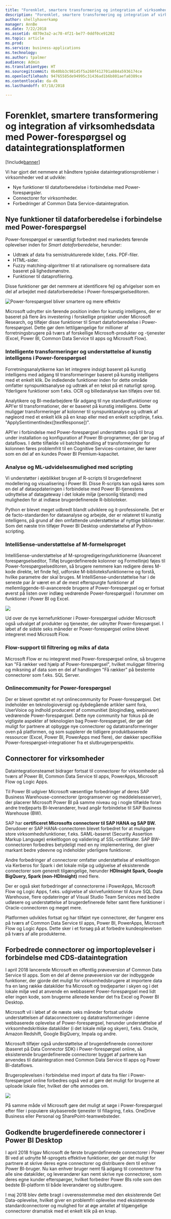 ```yaml
---
title: "Forenklet, smartere transformering og integration af virksomhedsdata med Power-forespørgsel og dataintegrationsplatformen"
description: "Forenklet, smartere transformering og integration af virksomhedsdata med Power-forespørgsel og dataintegrationsplatformen"
author: shellyhaverkamp
manager: AnnBe
ms.date: 7/22/2018
ms.assetid: 4870e3a2-ac78-4f21-be77-0ddf0ce91282
ms.topic: article
ms.prod: 
ms.service: business-applications
ms.technology: 
ms.author: tpalmer
audience: Admin
ms.translationtype: HT
ms.sourcegitcommit: 0b40bb3c98145f5a260f412701a884a5936174ce
ms.openlocfilehash: 94765585de94995c31436ad1b6b801aefa0389ce
ms.contentlocale: da-dk
ms.lasthandoff: 07/18/2018

---
```

#  <a name="simpler-smarter-transformation-and-integration-of-enterprise-data-with-power-query-and-data-integration-platform"></a>Forenklet, smartere transformering og integration af virksomhedsdata med Power-forespørgsel og dataintegrationsplatformen


[!include[banner](../../includes/banner.md)]

Vi har gjort det nemmere at håndtere typiske dataintegrationsproblemer i virksomheder ved at udvikle:

- Nye funktioner til dataforberedelse i forbindelse med Power-forespørgsler.
- Connectorer for virksomheder.
- Forbedringer af Common Data Service-dataintegration.

## <a name="new-power-query-data-preparation-capabilities"></a>Nye funktioner til dataforberedelse i forbindelse med Power-forespørgsel

Power-forespørgsel er væsentligt forbedret med markedets førende oplevelser inden for *Smart dataforberedelse*, herunder:

-   Udtræk af data fra semistrukturerede kilder, f.eks. PDF-filer.
-   HTML-sider.
-   Fuzzy matching-algoritmer til at rationalisere og normalisere data baseret på lighedsmønstre.
-   Funktioner til dataprofilering.

Disse funktioner gør det nemmere at identificere fejl og afvigelser som en del af arbejdet med dataforberedelse i Power-forespørgselseditoren.

![](media/power-query-becomes-more-powerful-smarter-1.jpg "Power-forespørgsel bliver smartere og mere effektiv")
<!-- picture -->


Microsoft udnytter sin førende position inden for kunstig intelligens, der er baseret på flere års investering i forskellige projekter under Microsoft Research, og tilføjer disse funktioner til Smart dataforberedelse i Power-forespørgsel. Dette gør dem lettilgængelige for millioner af forretningsbrugere på tværs af forskellige Microsoft-produkter og -tjenester (Excel, Power BI, Common Data Service til apps og Microsoft Flow).

### <a name="intelligent-transforms-and-ai-support-in-power-query"></a>Intelligente transformeringer og understøttelse af kunstig intelligens i Power-forespørgsel 

Forretningsanalytikerne kan let integrere indsigt baseret på kunstig intelligens med adgang til transformeringer baseret på kunstig intelligens med et enkelt klik. De indledende funktioner inden for dette område omfatter synspunktsanalyse og udtræk af en tekst på et naturligt sprog. Yderligere funktioner som f.eks. OCR og billedanalyse kan tilføjes over tid.

Analytikere og BI-medarbejdere får adgang til nye standardfunktioner og API'er til transformationer, der er baseret på kunstig intelligens. Dette muliggør transformeringer af kolonner til synspunktanalyse og udtræk af nøgleord med et enkelt klik på en knap eller med en enkelt scriptlinje, f.eks. "ApplySentimentIndex([textResponse])".

API'er i forbindelse med Power-forespørgsel understøttes også til brug under installation og konfiguration af Power BI-programmer, der gør brug af dataflows. I dette tilfælde vil batchbehandling af transformeringer for kolonnen føres problemfrit til en Cognitive Services-container, der kører som en del af en kundes Power BI Premium-kapacitet.

### <a name="analytic-and-ml-extensibility-with-scripting"></a>Analyse og ML-udvidelsesmulighed med scripting

Vi understøtter i øjeblikket brugen af R-scripts til brugerdefineret modellering og visualisering i Power BI. Disse R-scripts kan også køres som en del af dataopdateringen i forbindelse med Power BI-tjenestens udnyttelse af datagateway i det lokale miljø (personlig tilstand) med muligheden for at indlæse brugerdefinerede R-biblioteker.

Python er blevet meget udbredt blandt udviklere og it-professionelle.
Det er de facto-standarden for dataanalyse og arbejde, der er relateret til kunstig intelligens, på grund af den omfattende understøttelse af nyttige biblioteker. Som det næste trin tilføjer Power BI Desktop understøttelse af Python-scripting.

### <a name="intellisense-support-for-the-m-formula-language"></a>IntelliSense-understøttelse af M-formelsproget

IntelliSense-understøttelse af M-sprogredigeringsfunktionerne (Avanceret forespørgselseditor, Tilføj brugerdefinerede kolonner og Formellinje) føjes til Power-forespørgselseditoren, så brugere nemmere kan redigere deres M-kode direkte, let finde fejl, udforske M-biblioteksfunktionerne og forstå, hvilke parametre der skal bruges. M IntelliSense-understøttelse har i de seneste par år været en af de mest efterspurgte funktioner af mellemliggende-til-avancerede brugere af Power-forespørgsel og er fortsat øverst på listen over indlæg vedrørende Power-forespørgsel i forummer om funktioner i Power BI og Excel.

![](media/power-query-becomes-more-powerful-smarter-4.png "")
<!-- picture -->


Ud over de nye kernefunktioner i Power-forespørgsel udvider Microsoft også udvalget af produkter og tjenester, der udnytter Power-forespørgsel. I løbet af de sidste seks måneder er Power-forespørgsel online blevet integreret med Microsoft Flow.

<a name="flow-support-for-data-filtering--mashup"></a>  
### <a name="flow-support-for-data-filtering-and-mashup"></a>Flow-support til filtrering og miks af data

Microsoft Flow er nu integreret med Power-forespørgsel online, så brugerne kan "Få rækker ved hjælp af Power-forespørgsel", hvilket muliggør filtrering og miksning af data som en del af handlingen "Få rækker" på bestemte connectorer som f.eks. SQL Server.

### <a name="power-query-community-website"></a>Onlinecommunity for Power-forespørgsel

Der er blevet oprettet et nyt onlinecommunity for Power-forespørgsel. Det indeholder en teknologioversigt og dybdegående artikler samt fora, UserVoice og indhold produceret af communitiet (blogindlæg, webinarer) vedrørende Power-forespørgsel. Dette nye community har fokus på de vigtigste aspekter af teknologien bag Power-forespørgsel, der gør det muligt for partnere at opbygge nye connectorer og datatransformeringer oven på platformen, og som supplerer de tidligere produktbaserede ressourcer (Excel, Power BI, PowerApps med flere), der dækker specifikke Power-forespørgsel-integrationer fra et slutbrugerperspektiv.

##  <a name="enterprise-grade-connectors"></a>Connectorer for virksomheder

Dataintegrationsteamet bidrager fortsat til connectorer for virksomheder på tværs af Power BI, Common Data Service til apps, PowerApps, Microsoft Flow og Logic Apps.

Til Power BI udgiver Microsoft væsentlige forbedringer af deres SAP Business Warehouse-connectorer (programserver og meddelelsesserver), der placerer Microsoft Power BI på samme niveau og i nogle tilfælde foran andre tredjeparts BI-leverandører, hvad angår forbindelse til SAP Business Warehouse (BW).

SAP har **certificeret Microsofts connectorer til SAP HANA og SAP BW.** Derudover er SAP HANA-connectoren blevet forbedret for at muliggøre store virksomhedsfunktioner, f.eks. SAML-baseret (Security Assertion Markup Language) enkeltlogon og validering af SSL-certifikater. SAP BW-connectoren forbedres betydeligt med en ny implementering, der giver markant bedre ydeevne og indeholder yderligere funktioner.

Andre forbedringer af connectorer omfatter understøttelse af enkeltlogon via Kerberos for Spark i det lokale miljø og udgivelse af eksisterende connectorer som generelt tilgængelige, herunder **HDInsight Spark, Google BigQuery, Spark (non-HDInsight)** med flere.

Der er også sket forbedringer af connectorerne i PowerApps, Microsoft Flow og Logic Apps, f.eks. udgivelse af skrivefunktioner til Azure SQL Data Warehouse, flere opdateringer af Visual Studio Team Services med bedre udløsere og understøttelse af brugerdefinerede felter samt flere funktioner i Oracle-connectoren og meget mere.

Platformen udvikles fortsat og har tilføjet nye connectorer, der fungerer ens på tværs af Common Data Service til apps, Power BI, PowerApps, Microsoft Flow og Logic Apps. Dette sker i et forsøg på at forbedre kundeoplevelsen på tværs af alle produkterne.

##  <a name="improved-connectors-and-import-experiences-for-cds-data-integration"></a>Forbedrede connectorer og importoplevelser i forbindelse med CDS-dataintegration 

I april 2018 lancerede Microsoft en offentlig prøveversion af Common Data Service til apps. Som en del af denne prøveversion var der indbyggede funktioner, der gjorde det muligt for virksomhedsbrugere at importere data fra en lang række datakilder fra Microsoft og tredjeparter i skyen og i det lokale miljø ved at anvende en webbaseret Power-forespørgsel med lidt eller ingen kode, som brugerne allerede kender det fra Excel og Power BI Desktop.

Microsoft vil i løbet af de næste seks måneder fortsat udvide understøttelsen af dataconnectorer og datatransformeringer i denne webbaserede oplevelse af Power-forespørgsel, herunder understøttelse af virksomhedskritiske datakilder (i det lokale miljø og skyen), f.eks. Oracle, Amazon Redshift, Google BigQuery, Impala og andre.

Microsoft tilføjer også understøttelse af brugerdefinerede connectorer (baseret på Data Connector SDK) i Power-forespørgsel online, så eksisterende brugerdefinerede connectorer bygget af partnere kan anvendes til dataintegration med Common Data Service til apps og Power BI-dataflows.

Brugeroplevelsen i forbindelse med import af data fra filer i Power-forespørgsel online forbedres også ved at gøre det muligt for brugerne at uploade lokale filer, hvilket der ofte anmodes om.

![](media/4-1.png "")
<!-- Get Data 5.png -->

På samme måde vil Microsoft gøre det muligt at søge i Power-forespørgsel efter filer i populære skybaserede tjenester til fillagring, f.eks. OneDrive Business eller Personal og SharePoint-teamwebsteder. 

##  <a name="certified-custom-connectors-in-power-bi-desktop"></a>Godkendte brugerdefinerede connectorer i Power BI Desktop

I april 2018 frigav Microsoft de første brugerdefinerede connectorer i Power BI ved at udnytte M-sprogets effektive funktioner, der gør det muligt for partnere at skrive deres egne connectorer og distribuere dem til enhver Power BI-bruger. Nu kan enhver bruger nemt få adgang til connectorer fra alle sine datakilder, og leverandører kan nemt skrive nye connectorer, som deres egne kunder efterspørger, hvilket forbedrer Power BIs rolle som den bedste BI-platform til både leverandører og slutbrugere.

I maj 2018 blev dette bragt i overensstemmelse med den eksisterende Get Data-oplevelse, hvilket giver en problemfri oplevelse med eksisterende standardconnectorer og mulighed for at øge antallet af tilgængelige connectorer dramatisk med et enkelt klik på en knap.



